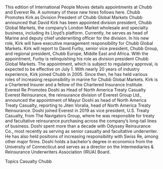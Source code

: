 This edition of International People Moves details appointments at Chubb and Everest Re.
A summary of these new hires follows here.
Chubb Promotes Kirk as Division President of Chubb Global Markets
Chubb announced that David Kirk has been appointed division president, Chubb Global Markets, the company’s London Market wholesale and specialty business, including its Lloyd’s platform.
Currently, he serves as head of Marine and deputy chief underwriting officer for the division. In his new role, Kirk will have executive management responsibility for Chubb Global Markets.
Kirk will report to David Furby, senior vice president, Chubb Group, and regional president, Chubb Europe, Middle East and Africa. With the appointment, Furby is relinquishing his role as division president Chubb Global Markets.
The appointment, which is subject to regulatory approval, is expected to be effective on July 1.
With nearly 20 years of industry experience, Kirk joined Chubb in 2005. Since then, he has held various roles of increasing responsibility in marine for Chubb Global Markets.
Kirk is a Chartered Insurer and a fellow of the Chartered Insurance Institute.
Everest Re Promotes Doshi as Head of North America Treaty Casualty
Everest Reinsurance, the reinsurance division of Everest Group Ltd., announced the appointment of Mayur Doshi as head of North America Treaty Casualty, reporting to Jiten Voralia, head of North America Treaty Reinsurance.
Doshi joined Everest in 2019 as vice president, U.S. Treaty Casualty, from The Navigators Group, where he was responsible for treaty and facultative reinsurance purchasing across the company’s long-tail lines of business. Doshi spent more than a decade with Odyssey Reinsurance Co., most recently as serving as senior casualty and facultative underwriter. He has also held positions of increasing responsibility with Swiss Re, among other major firms.
Doshi holds a bachelor’s degree in economics from the University of Connecticut and serves as a director on the Intermediaries & Reinsurance Underwriters Association (IRUA) Board.

Topics
Casualty
Chubb
